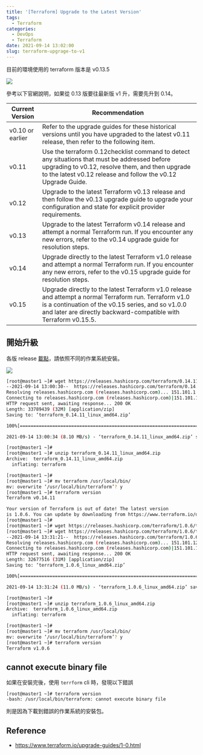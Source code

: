 ```yaml
---
title: '[Terraform] Upgrade to the Latest Version'
tags:
  - Terraform
categories:
  - DevOps
  - Terraform
date: 2021-09-14 13:02:00
slug: terraform-upgrage-to-v1
---
```

目前的環境使用的 terraform 版本是 v0.13.5

![](https://imgur.com/QDUkUEk.png)

參考以下官網說明，如果從 0.13 版要往最新版 v1 升，需要先升到 0.14。

<!--more-->

Current Version | Recommendation
--------|----------|
v0.10 or earlier|Refer to the upgrade guides for these historical versions until you have upgraded to the latest v0.11 release, then refer to the following item.
v0.11|Use the terraform 0.12checklist command to detect any situations that must be addressed before upgrading to v0.12, resolve them, and then upgrade to the latest v0.12 release and follow the v0.12 Upgrade Guide.
v0.12|Upgrade to the latest Terraform v0.13 release and then follow the v0.13 upgrade guide to upgrade your configuration and state for explicit provider requirements.
v0.13|Upgrade to the latest Terraform v0.14 release and attempt a normal Terraform run. If you encounter any new errors, refer to the v0.14 upgrade guide for resolution steps.
v0.14|Upgrade directly to the latest Terraform v1.0 release and attempt a normal Terraform run. If you encounter any new errors, refer to the v0.15 upgrade guide for resolution steps.
v0.15|Upgrade directly to the latest Terraform v1.0 release and attempt a normal Terraform run. Terraform v1.0 is a continuation of the v0.15 series, and so v1.0.0 and later are directly backward-compatible with Terraform v0.15.5.


## 開始升級

各版 release [載點](https://releases.hashicorp.com/terraform/)，請依照不同的作業系統安裝。

![](https://imgur.com/Fbo6jfu.png)

```bash
[root@master1 ~]# wget https://releases.hashicorp.com/terraform/0.14.11/terraform_0.14.11_linux_amd64.zip
--2021-09-14 13:00:30--  https://releases.hashicorp.com/terraform/0.14.11/terraform_0.14.11_linux_amd64.zip
Resolving releases.hashicorp.com (releases.hashicorp.com)... 151.101.1.183, 151.101.65.183, 151.101.129.183, ...
Connecting to releases.hashicorp.com (releases.hashicorp.com)|151.101.1.183|:443... connected.
HTTP request sent, awaiting response... 200 OK
Length: 33789439 (32M) [application/zip]
Saving to: ‘terraform_0.14.11_linux_amd64.zip’

100%[==============================================================================================>] 33,789,439  8.05MB/s   in 4.0s

2021-09-14 13:00:34 (8.10 MB/s) - ‘terraform_0.14.11_linux_amd64.zip’ saved [33789439/33789439]

[root@master1 ~]#
[root@master1 ~]# unzip terraform_0.14.11_linux_amd64.zip
Archive:  terraform_0.14.11_linux_amd64.zip
  inflating: terraform

[root@master1 ~]#
[root@master1 ~]# mv terraform /usr/local/bin/
mv: overwrite ‘/usr/local/bin/terraform’? y
[root@master1 ~]# terraform version
Terraform v0.14.11

Your version of Terraform is out of date! The latest version
is 1.0.6. You can update by downloading from https://www.terraform.io/downloads.html
[root@master1 ~]#
[root@master1 ~]# wget https://releases.hashicorp.com/terraform/1.0.6/terraform_1.0.6_linux_amd64.zip
[root@master1 ~]# wget https://releases.hashicorp.com/terraform/1.0.6/terraform_1.0.6_linux_amd64.zip
--2021-09-14 13:31:21--  https://releases.hashicorp.com/terraform/1.0.6/terraform_1.0.6_linux_amd64.zip
Resolving releases.hashicorp.com (releases.hashicorp.com)... 151.101.129.183, 151.101.1.183, 151.101.65.183, ...
Connecting to releases.hashicorp.com (releases.hashicorp.com)|151.101.129.183|:443... connected.
HTTP request sent, awaiting response... 200 OK
Length: 32677516 (31M) [application/zip]
Saving to: ‘terraform_1.0.6_linux_amd64.zip’

100%[=================================================================================================================>] 32,677,516  11.0MB/s   in 2.8s

2021-09-14 13:31:24 (11.0 MB/s) - ‘terraform_1.0.6_linux_amd64.zip’ saved [32677516/32677516]

[root@master1 ~]#
[root@master1 ~]# unzip terraform_1.0.6_linux_amd64.zip
Archive:  terraform_1.0.6_linux_amd64.zip
  inflating: terraform

[root@master1 ~]#
[root@master1 ~]# mv terraform /usr/local/bin/
mv: overwrite ‘/usr/local/bin/terraform’? y
[root@master1 ~]# terraform version
Terraform v1.0.6
```


## cannot execute binary file
如果在安裝完後，使用 `terrform` cli 時，發現以下錯誤
```
[root@master1 ~]# terraform version
-bash: /usr/local/bin/terraform: cannot execute binary file
```
則是因為下載到錯誤的作業系統的安裝包。


## Reference
- https://www.terraform.io/upgrade-guides/1-0.html